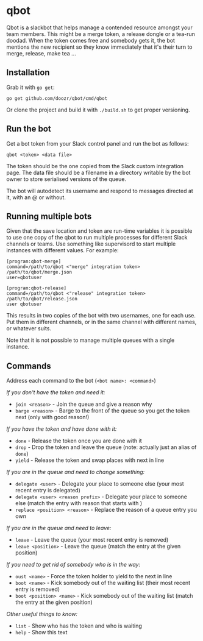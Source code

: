 # qbot

Qbot is a slackbot that helps manage a contended resource amongst your team members. This might be a merge token,
a release dongle or a tea-run doodad. When the token comes free and somebody gets it, the bot mentions the new
recipient so they know immediately that it's their turn to merge, release, make tea ...

## Installation

Grab it with `go get`:

    go get github.com/doozr/qbot/cmd/qbot

Or clone the project and build it with `./build.sh` to get proper
versioning.

## Run the bot

Get a bot token from your Slack control panel and run the bot as follows:

    qbot <token> <data file>

The token should be the one copied from the Slack custom integration page. The data file should be a filename in a
directory writable by the bot owner to store serialised versions of the queue.

The bot will autodetect its username and respond to messages directed at it, with an @ or without.

## Running multiple bots

Given that the save location and token are run-time variables it is possible to use one copy of the qbot to run
multiple processes for different Slack channels or teams. Use something like supervisord to start multiple instances
with different values. For example:

    [program:qbot-merge]
    command=/path/to/qbot <"merge" integration token> /path/to/qbot/merge.json
    user=qbotuser

    [program:qbot-release]
    command=/path/to/qbot <"release" integration token> /path/to/qbot/release.json
    user qbotuser

This results in two copies of the bot with two usernames, one for each use. Put them in different channels, or in
the same channel with different names, or whatever suits.

Note that it is not possible to manage multiple queues with a single instance.

## Commands

Address each command to the bot (`<bot name>: <command>`)

*If you don't have the token and need it:*

* `join <reason>` - Join the queue and give a reason why
* `barge <reason>` - Barge to the front of the queue so you get the token next (only with good reason!)

*If you have the token and have done with it:*

* `done` - Release the token once you are done with it
* `drop` - Drop the token and leave the queue (note: actually just an alias of `done`)
* `yield` - Release the token and swap places with next in line

*If you are in the queue and need to change something:*

* `delegate <user>` - Delegate your place to someone else (your most recent entry is delegated)
* `delegate <user> <reason prefix>` - Delegate your place to someone else (match the entry with reason that starts with <reason prefix>)
* `replace <position> <reason>` - Replace the reason of a queue entry you own

*If you are in the queue and need to leave:*

* `leave` - Leave the queue (your most recent entry is removed)
* `leave <position>` - Leave the queue (match the entry at the given position)

*If you need to get rid of somebody who is in the way:*

* `oust <name>` - Force the token holder to yield to the next in line
* `boot <name>` - Kick somebody out of the waiting list (their most recent entry is removed)
* `boot <position> <name>` - Kick somebody out of the waiting list (match the entry at the given position)

*Other useful things to know:*

* `list` - Show who has the token and who is waiting
* `help` - Show this text
